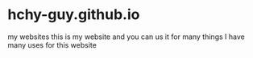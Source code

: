 # hchy-guy.github.io
my websites
this is my website and you can us it for many things
I have many uses for this website 
